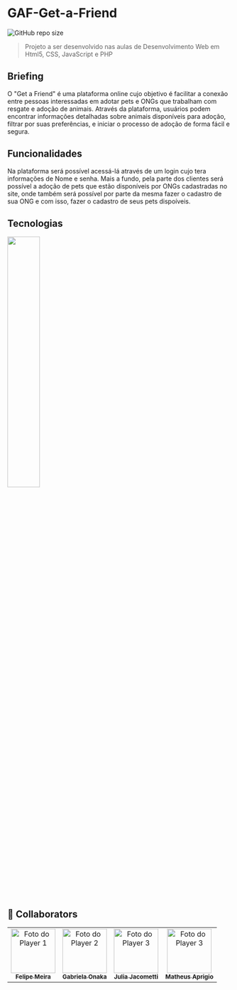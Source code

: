 # GAF-Get-a-Friend

![GitHub repo size](https://img.shields.io/github/repo-size/GAF-Get-a-Friend/GAF-Get-a-Friend?style=for-the-badge)

> Projeto a ser desenvolvido nas aulas de Desenvolvimento Web em Html5, CSS, JavaScript e PHP

## Briefing

O "Get a Friend" é uma plataforma online cujo objetivo é facilitar a conexão entre pessoas interessadas em adotar pets e ONGs que trabalham com resgate e adoção de animais. Através da plataforma, usuários podem encontrar informações detalhadas sobre animais disponíveis para adoção, filtrar por suas preferências, e iniciar o processo de adoção de forma fácil e segura.

## Funcionalidades

Na plataforma será possível acessá-lá através de um login cujo tera informações de Nome e senha. Mais a fundo, pela parte dos clientes será possível a adoção de pets que estão disponíveis por ONGs cadastradas no site, onde também será possível por parte da mesma fazer o cadastro de sua ONG e com isso, fazer o cadastro de seus pets dispoíveis.

## Tecnologias

<img src="https://skillicons.dev/icons?i=js,nodejs,html,css,github,php&perline=6" width="38%" height="38%"/>

## 🤝 Collaborators

<table>
  <tr>
    <td align="center">
      <a href="https://github.com/0FelipeMeira" title="defina o titulo do link">
        <img src="https://avatars.githubusercontent.com/u/160890305?v=4" width="100px;" alt="Foto do Player 1"/><br>
        <sub>
          <b>Felipe Meira</b>
        </sub>
      </a>
    </td>
    <td align="center">
      <a href="https://github.com/g_onaka" title="defina o titulo do link">
        <img src="https://avatars.githubusercontent.com/u/118761099?s=70&v=4" width="100px;" alt="Foto do Player 2"/><br>
        <sub>
          <b>Gabriela Onaka</b>
        </sub>
      </a>
    </td>
    <td align="center">
      <a href="https://github.com/juujacometti" title="defina o titulo do link">
        <img src="https://avatars.githubusercontent.com/u/150527273?v=4" width="100px;" alt="Foto do Player 3"/><br>
        <sub>
          <b>Julia Jacometti</b>
        </sub>
      </a>
    </td>
    <td align="center">
      <a href="https://github.com/MatheusAprigio11" title="defina o titulo do link">
        <img src="https://avatars.githubusercontent.com/u/126816425?v=4" width="100px;" alt="Foto do Player 3"/><br>
        <sub>
          <b>Matheus Aprigio</b>
        </sub>
      </a>
    </td>
  </tr>
</table>
